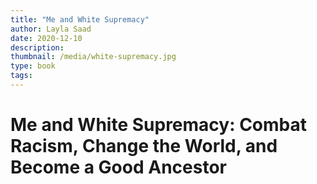 ```yaml
---
title: "Me and White Supremacy"
author: Layla Saad
date: 2020-12-10
description: 
thumbnail: /media/white-supremacy.jpg
type: book
tags:
---
```


# Me and White Supremacy: Combat Racism, Change the World, and Become a Good Ancestor